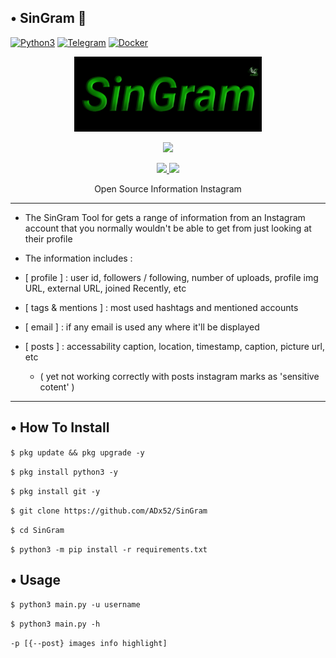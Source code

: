 ## •  SinGram 🔎

[![Python3](https://img.shields.io/badge/language-Python3-red)](https://img.shields.io/badge/language-Python3-red)
[![Telegram](https://img.shields.io/badge/Telegram-Channel-blue.svg)](https://t.me/ADx52)
[![Docker](https://img.shields.io/badge/Docker-Supported-blue)](https://img.shields.io/badge/Docker-Supported-blue)

<p align="center">
  <img src="https://raw.githubusercontent.com/ADx52/SinGram/master/.lib/SinGram.jpg" width="300" height="120">
</p>
<p align="center">
</p>
<p align="center"><img src="https://img.shields.io/badge/Version-5.2-brightgreen"></p>
<p align="center">
  <a href="https://github.com/ADx52">
    <img src="https://img.shields.io/github/followers/ADx52?label=Follow&style=social">
  </a>
  <a href="https://github.com/ADx52/SinGram/stargazers">
    <img src="https://img.shields.io/github/stars/ADx52/SinGram?style=social">
  </a>
</p>
<p align="center">
  Open Source Information Instagram
</p>

---

* The SinGram Tool for gets a range of information from an Instagram account that you normally wouldn't be able to get
from just looking at their profile

* The information includes :

* [ profile ] : user id, followers / following, number of uploads, profile img URL, external URL, joined Recently, etc

* [ tags & mentions ]  : most used hashtags and mentioned accounts

* [ email ] : if any email is used any where it'll be displayed

* [ posts ] : accessability caption, location, timestamp, caption, picture url, etc
  * ( yet not working correctly with posts instagram marks as 'sensitive cotent' )  

---

## • How To Install

`$ pkg update && pkg upgrade -y`

`$ pkg install python3 -y`

`$ pkg install git -y`

`$ git clone https://github.com/ADx52/SinGram`

`$ cd SinGram`

`$ python3 -m pip install -r requirements.txt`

## • Usage

`$ python3 main.py -u username`

`$ python3 main.py -h`

`-p [{--post} images info highlight]`
